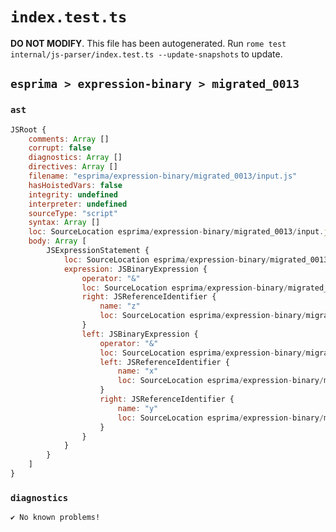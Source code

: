 # `index.test.ts`

**DO NOT MODIFY**. This file has been autogenerated. Run `rome test internal/js-parser/index.test.ts --update-snapshots` to update.

## `esprima > expression-binary > migrated_0013`

### `ast`

```javascript
JSRoot {
	comments: Array []
	corrupt: false
	diagnostics: Array []
	directives: Array []
	filename: "esprima/expression-binary/migrated_0013/input.js"
	hasHoistedVars: false
	integrity: undefined
	interpreter: undefined
	sourceType: "script"
	syntax: Array []
	loc: SourceLocation esprima/expression-binary/migrated_0013/input.js 1:0-2:0
	body: Array [
		JSExpressionStatement {
			loc: SourceLocation esprima/expression-binary/migrated_0013/input.js 1:0-1:9
			expression: JSBinaryExpression {
				operator: "&"
				loc: SourceLocation esprima/expression-binary/migrated_0013/input.js 1:0-1:9
				right: JSReferenceIdentifier {
					name: "z"
					loc: SourceLocation esprima/expression-binary/migrated_0013/input.js 1:8-1:9 (z)
				}
				left: JSBinaryExpression {
					operator: "&"
					loc: SourceLocation esprima/expression-binary/migrated_0013/input.js 1:0-1:5
					left: JSReferenceIdentifier {
						name: "x"
						loc: SourceLocation esprima/expression-binary/migrated_0013/input.js 1:0-1:1 (x)
					}
					right: JSReferenceIdentifier {
						name: "y"
						loc: SourceLocation esprima/expression-binary/migrated_0013/input.js 1:4-1:5 (y)
					}
				}
			}
		}
	]
}
```

### `diagnostics`

```
✔ No known problems!

```
